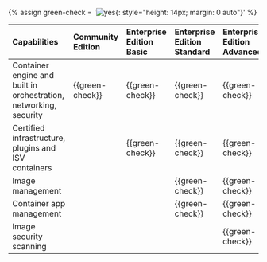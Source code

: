 {% assign green-check = '![yes](/install/images/green-check.svg){: style="height: 14px; margin: 0 auto"}' %}

|  Capabilities                                                                 | Community Edition | Enterprise Edition Basic | Enterprise Edition Standard | Enterprise Edition Advanced |
|:------------------------------------------------------------------|:------------------|:-------------------------|:----------------------------|:----------------------------|
| Container engine and built in orchestration, networking, security | {{green-check}}   | {{green-check}}          | {{green-check}}             | {{green-check}}             |
| Certified infrastructure, plugins and ISV containers              |                   | {{green-check}}          | {{green-check}}             | {{green-check}}             |
| Image management                                                  |                   |                          | {{green-check}}             | {{green-check}}             |
| Container app management                                          |                   |                          | {{green-check}}             | {{green-check}}             |
| Image security scanning                                           |                   |                          |                             | {{green-check}}             |
